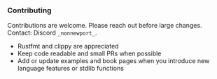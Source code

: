 ### Contributing

Contributions are welcome. Please reach out before large changes. Contact: Discord `_nonnewport_`.

- Rustfmt and clippy are appreciated
- Keep code readable and small PRs when possible
- Add or update examples and book pages when you introduce new language features or stdlib functions
